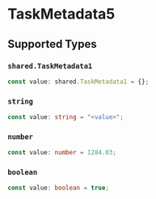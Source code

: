 # TaskMetadata5


## Supported Types

### `shared.TaskMetadata1`

```typescript
const value: shared.TaskMetadata1 = {};
```

### `string`

```typescript
const value: string = "<value>";
```

### `number`

```typescript
const value: number = 1284.03;
```

### `boolean`

```typescript
const value: boolean = true;
```

